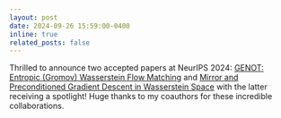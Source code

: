 ```yaml
---
layout: post
date: 2024-09-26 15:59:00-0400
inline: true
related_posts: false
---
```


Thrilled to announce two accepted papers at NeurIPS 2024: [GENOT: Entropic (Gromov) Wasserstein Flow Matching](https://arxiv.org/abs/2407.07829) and [Mirror and Preconditioned Gradient Descent in Wasserstein Space](https://arxiv.org/pdf/2406.08938) with the latter receiving a spotlight! Huge thanks to my coauthors for these incredible collaborations.